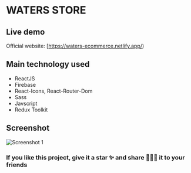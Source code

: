 # WATERS STORE

## Live demo

Official website: [https://waters-ecommerce.netlify.app/)

## Main technology used

- ReactJS
- Firebase
- React-Icons, React-Router-Dom
- Sass
- Javscript
- Redux Toolkit


## Screenshot

![Screenshot 1](https://res.cloudinary.com/dzutmmwkf/image/upload/v1683300841/My%20Portfolio/Waters-store_lpbvyb.webp)


###  If you like this project, give it a star ✨ and share 👨🏻‍💻 it to your friends 
